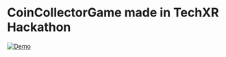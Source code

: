 # CoinCollectorGame made in TechXR Hackathon
[![Demo](https://img.youtube.com/vi/QAG4ntjCnlo/0.jpg)](https://www.youtube.com/watch?v=QAG4ntjCnlo)


